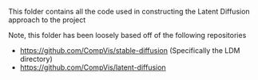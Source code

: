 This folder contains all the code used in constructing the Latent Diffusion approach to the project

Note, this folder has been loosely based off of the following repositories
 - https://github.com/CompVis/stable-diffusion (Specifically the LDM directory)
 - https://github.com/CompVis/latent-diffusion

 